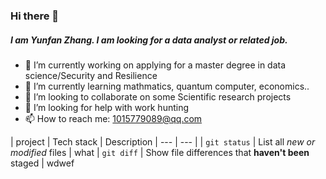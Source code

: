 ### Hi there 👋

##### I am Yunfan Zhang. I am looking for a data analyst or related job.

- 🔭 I’m currently working on applying for a master degree in data science/Security and Resilience
- 🌱 I’m currently learning mathmatics, quantum computer, economics..
- 👯 I’m looking to collaborate on some Scientific research projects
- 🤔 I’m looking for help with work hunting
- 📫 How to reach me: 1015779089@qq.com

| project | Tech stack | Description
| --- | --- |
| `git status` | List all *new or modified* files | what
| `git diff` | Show file differences that **haven't been** staged | wdwef
